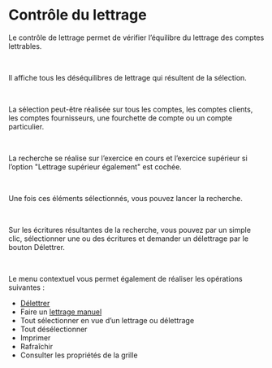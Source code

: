 # Contrôle du lettrage


Le contrôle de lettrage permet de vérifier l’équilibre du lettrage des 
 comptes lettrables.


 


Il affiche tous les déséquilibres de lettrage qui résultent de la sélection.


 


La sélection peut-être réalisée sur tous les comptes, les comptes clients, 
 les comptes fournisseurs, une fourchette de compte ou un compte particulier.


 


La recherche se réalise sur l’exercice en cours et l’exercice supérieur 
 si l’option "Lettrage supérieur également" est cochée.


 


Une fois ces éléments sélectionnés, vous pouvez lancer la recherche.


 


Sur les écritures résultantes de la recherche, vous pouvez par un simple 
 clic, sélectionner une ou des écritures et demander un délettrage par 
 le bouton Délettrer.


 


Le menu contextuel vous permet également de réaliser les opérations 
 suivantes :


* [Délettrer](../5/Delettrage.md)
* Faire un [lettrage 
 manuel](../2/LettrageManuel.md)
* Tout sélectionner 
 en vue d’un lettrage ou délettrage
* Tout désélectionner
* Imprimer
* Rafraîchir
* Consulter les propriétés 
 de la grille


 






